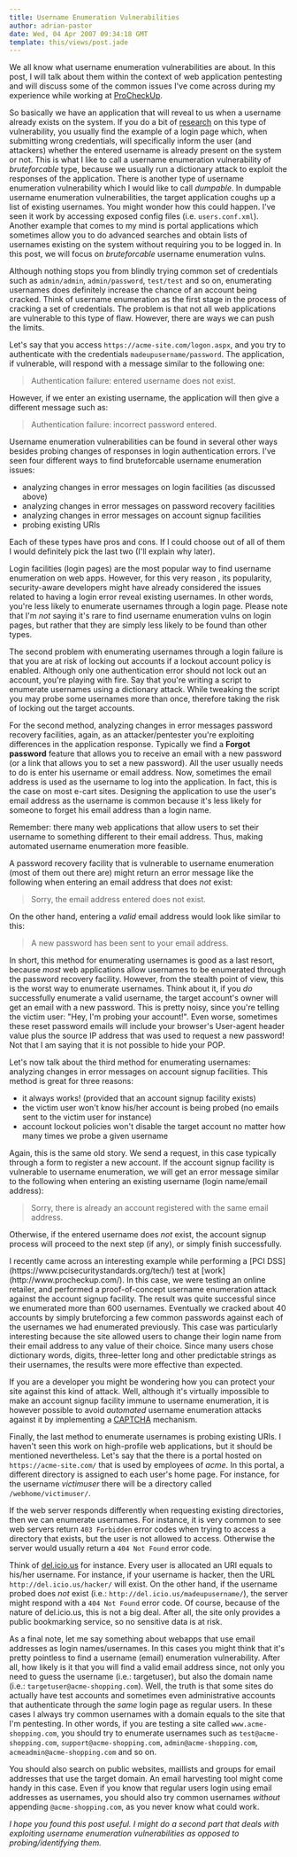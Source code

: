 ```yaml
---
title: Username Enumeration Vulnerabilities
author: adrian-pastor
date: Wed, 04 Apr 2007 09:34:18 GMT
template: this/views/post.jade
---
```


We all know what username enumeration vulnerabilities are about. In this post, I will talk about them within the context of web application pentesting and will discuss some of the common issues I've come across during my experience while working at [ProCheckUp](http://www.procheckup.com/).

So basically we have an application that will reveal to us when a username already exists on the system. If you do a bit of [research](http://www.google.com/search?q=username+enumeration+vulnerability&num=100) on this type of vulnerability, you usually find the example of a login page which, when submitting wrong credentials, will specifically inform the user (and attackers) whether the entered username is already present on the system or not. This is what I like to call a username enumeration vulnerability of _bruteforcable_ type, because we usually run a dictionary attack to exploit the responses of the application. There is another type of username enumeration vulnerability which I would like to call _dumpable_. In dumpable username enumeration vulnerabilities, the target application coughs up a list of existing usernames. You might wonder how this could happen. I've seen it work by accessing exposed config files (i.e. `users.conf.xml`). Another example that comes to my mind is portal applications which sometimes allow you to do advanced searches and obtain lists of usernames existing on the system without requiring you to be logged in. In this post, we will focus on _bruteforcable_ username enumeration vulns.

Although nothing stops you from blindly trying common set of credentials such as `admin/admin`, `admin/password`, `test/test` and so on, enumerating usernames does definitely increase the chance of an account being cracked. Think of username enumeration as the first stage in the process of cracking a set of credentials. The problem is that not all web applications are vulnerable to this type of flaw. However, there are ways we can push the limits.

Let's say that you access `https://acme-site.com/logon.aspx`, and you try to authenticate with the credentials `madeupusername/password`. The application, if vulnerable, will respond with a message similar to the following one:

> Authentication failure: entered username does not exist.

However, if we enter an existing username, the application will then give a different message such as:

> Authentication failure: incorrect password entered.

Username enumeration vulnerabilities can be found in several other ways besides probing changes of responses in login authentication errors. I've seen four different ways to find bruteforcable username enumeration issues:

* analyzing changes in error messages on login facilities (as discussed above)
* analyzing changes in error messages on password recovery facilities
* analyzing changes in error messages on account signup facilities
* probing existing URIs

Each of these types have pros and cons. If I could choose out of all of them I would definitely pick the last two (I'll explain why later).

Login facilities (login pages) are the most popular way to find username enumeration on web apps. However, for this very reason , its popularity, security-aware developers might have already considered the issues related to having a login error reveal existing usernames. In other words, you're less likely to enumerate usernames through a login page. Please note that I'm _not_ saying it's rare to find username enumeration vulns on login pages, but rather that they are simply less likely to be found than other types.

The second problem with enumerating usernames through a login failure is that you are at risk of locking out accounts if a lockout account policy is enabled. Although only one authentication error should not lock out an account, you're playing with fire. Say that you're writing a script to enumerate usernames using a dictionary attack. While tweaking the script you may probe some usernames more than once, therefore taking the risk of locking out the target accounts.

For the second method, analyzing changes in error messages password recovery facilities, again, as an attacker/pentester you're exploiting differences in the application response. Typically we find a **Forgot password** feature that allows you to receive an email with a new password (or a link that allows you to set a new password). All the user usually needs to do is enter his username or email address.  Now, sometimes the email address is used as the username to log into the application. In fact, this is the case on most e-cart sites. Designing the application to use the user's email address as the username is common because it's less likely for someone to forget his email address than a login name.

<div class="message">Remember: there many web applications that allow users to set their username to something different to their email address. Thus, making automated username enumeration more feasible.</div>

A password recovery facility that is vulnerable to username enumeration (most of them out there are) might return an error message like the following when entering an email address that does _not_ exist:

> Sorry, the email address entered does not exist.

On the other hand, entering a _valid_ email address would look like similar to this:

> A new password has been sent to your email address.

In short, this method for enumerating usernames is good as a last resort, because _most_ web applications allow usernames to be enumerated through the password recovery facility. However, from the stealth point of view, this is the worst way to enumerate usernames. Think about it, if you _do_ successfully enumerate a valid username, the target account's owner will get an email with a new password. This is pretty noisy, since you're telling the victim user: "Hey, I'm probing your account!". Even worse, sometimes these reset password emails will include your browser's User-agent header value plus the source IP address that was used to request a new password! Not that I am saying that it is not possible to hide your POP.

Let's now talk about the third method for enumerating usernames: analyzing changes in error messages on account signup facilities. This method is great for three reasons:

* it always works! (provided that an account signup facility exists)
* the victim user won't know his/her account is being probed (no emails sent to the victim user for instance)
* account lockout policies won't disable the target account no matter how many times we probe a given username

Again, this is the same old story. We send a request, in this case typically through a form to register a new account. If the account signup facility is vulnerable to username enumeration, we will get an error message similar to the following when entering an existing username (login name/email address):

> Sorry, there is already an account registered with the same email address.

Otherwise, if the entered username does _not_ exist, the account signup process will proceed to the next step (if any), or simply finish successfully.

<div class="message">I recently came across an interesting example while performing a [PCI DSS](https://www.pcisecuritystandards.org/tech/) test at [work](http://www.procheckup.com/). In this case, we were testing an online retailer, and performed a proof-of-concept username enumeration attack against the account signup facility. The result was quite successful since we enumerated more than 600 usernames. Eventually we cracked about 40 accounts by simply bruteforcing a few common passwords against each of the usernames we had enumerated previously. This case was particularly interesting because the site allowed users to change their login name from their email address to any value of their choice. Since many users chose dictionary words, digits, three-letter long and other predictable strings as their usernames, the results were more effective than expected.</div>

If you are a developer you might be wondering how you can protect your site against this kind of attack. Well, although it's virtually impossible to make an account signup facility immune to username enumeration, it is however possible to avoid _automated_ username enumeration attacks against it by implementing a [CAPTCHA](http://en.wikipedia.org/wiki/Captcha) mechanism.

Finally, the last method to enumerate usernames is probing existing URIs. I haven't seen this work on high-profile web applications, but it should be mentioned nevertheless. Let's say that the there is a portal hosted on `https://acme-site.com/` that is used by employees of _acme_. In this portal, a different directory is assigned to each user's home page. For instance, for the username _victimuser_ there will be a directory called `/webhome/victimuser/`.

If the web server responds differently when requesting existing directories, then we can enumerate usernames. For instance, it is very common to see web servers return `403 Forbidden` error codes when trying to access a directory that exists, but the user is not allowed to access. Otherwise the server would usually return a `404 Not Found` error code.

Think of [del.icio.us](http://del.icio.us/) for instance. Every user is allocated an URI equals to his/her username. For instance, if your username is hacker, then the URL `http://del.icio.us/hacker/` will exist. On the other hand, if the username probed does _not_ exist (i.e.: `http://del.icio.us/madeupusername/`), the server might respond with a `404 Not Found` error code. Of course, because of the nature of del.icio.us, this is not a big deal. After all, the site only provides a public bookmarking service, so no sensitive data is at risk.

As a final note, let me say something about webapps that use email addresses as login names/usernames. In this cases you might think that it's pretty pointless to find a username (email) enumeration vulnerability. After all, how likely is it that you will find a valid email address since, not only you need to guess the username (i.e.: targetuser), but also the domain name (i.e.: `targetuser@acme-shopping.com`). Well, the truth is that some sites do actually have test accounts and sometimes even administrative accounts that authenticate through the _same_ login page as regular users. In these cases I always try common usernames with a domain equals to the site that I'm pentesting. In other words, if you are testing a site called `www.acme-shopping.com`, you should try to enumerate usernames such as `test@acme-shopping.com`, `support@acme-shopping.com`, `admin@acme-shopping.com`, `acmeadmin@acme-shopping.com` and so on.

You should also search on public websites, maillists and groups for email addresses that use the target domain. An email harvesting tool might come handy in this case. Even if you know that regular users login using email addresses as usernames, you should also try common usernames _without_ appending `@acme-shopping.com`, as you never know what could work.

_I hope you found this post useful. I might do a second part that deals with exploiting username enumeration vulnerabilities as opposed to probing/identifying them._
